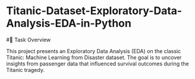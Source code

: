 # Titanic-Dataset-Exploratory-Data-Analysis-EDA-in-Python
#📝 Task Overview 

This project presents an Exploratory Data Analysis (EDA) on the classic Titanic: Machine Learning from Disaster dataset. The goal is to uncover insights from passenger data that influenced survival outcomes during the Titanic tragedy.
